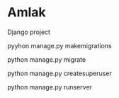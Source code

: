 # Amlak
Django project

pyyhon manage.py makemigrations

python manage.py migrate

python manage.py createsuperuser

python manage.py runserver
